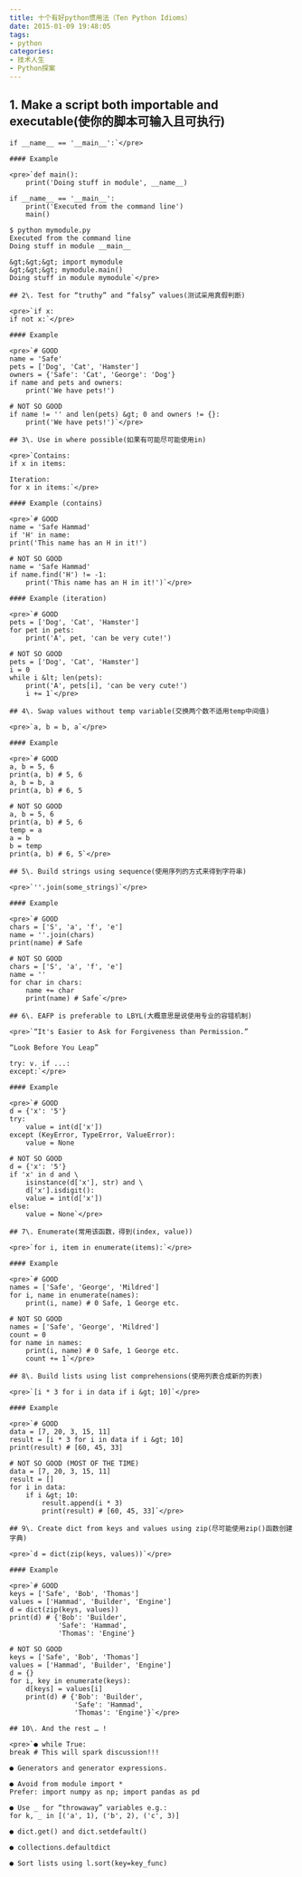 ```yaml
---
title: 十个有好python惯用法（Ten Python Idioms）
date: 2015-01-09 19:48:05
tags: 
- python
categories:
- 技术人生
- Python探案
---
```


## 1\. Make a script both importable and executable(使你的脚本可输入且可执行)

    if __name__ == '__main__':`</pre>

    #### Example

    <pre>`def main():
        print('Doing stuff in module', __name__)

    if __name__ == '__main__':
        print('Executed from the command line')
        main()

    $ python mymodule.py
    Executed from the command line
    Doing stuff in module __main__

    &gt;&gt;&gt; import mymodule
    &gt;&gt;&gt; mymodule.main()
    Doing stuff in module mymodule`</pre>

    ## 2\. Test for “truthy” and “falsy” values(测试采用真假判断)

    <pre>`if x:
    if not x:`</pre>

    #### Example

    <pre>`# GOOD
    name = 'Safe'
    pets = ['Dog', 'Cat', 'Hamster']
    owners = {'Safe': 'Cat', 'George': 'Dog'}
    if name and pets and owners:
        print('We have pets!')

    # NOT SO GOOD
    if name != '' and len(pets) &gt; 0 and owners != {}:
        print('We have pets!')`</pre>

    ## 3\. Use in where possible(如果有可能尽可能使用in)

    <pre>`Contains:
    if x in items:

    Iteration:
    for x in items:`</pre>

    #### Example (contains)

    <pre>`# GOOD
    name = 'Safe Hammad'
    if 'H' in name:
    print('This name has an H in it!')

    # NOT SO GOOD
    name = 'Safe Hammad'
    if name.find('H') != -1:
        print('This name has an H in it!')`</pre>

    #### Example (iteration)

    <pre>`# GOOD
    pets = ['Dog', 'Cat', 'Hamster']
    for pet in pets:
        print('A', pet, 'can be very cute!')

    # NOT SO GOOD
    pets = ['Dog', 'Cat', 'Hamster']
    i = 0
    while i &lt; len(pets):
        print('A', pets[i], 'can be very cute!')
        i += 1`</pre>

    ## 4\. Swap values without temp variable(交换两个数不适用temp中间值)

    <pre>`a, b = b, a`</pre>

    #### Example

    <pre>`# GOOD
    a, b = 5, 6
    print(a, b) # 5, 6
    a, b = b, a
    print(a, b) # 6, 5

    # NOT SO GOOD
    a, b = 5, 6
    print(a, b) # 5, 6
    temp = a
    a = b
    b = temp
    print(a, b) # 6, 5`</pre>

    ## 5\. Build strings using sequence(使用序列的方式来得到字符串)

    <pre>`''.join(some_strings)`</pre>

    #### Example

    <pre>`# GOOD
    chars = ['S', 'a', 'f', 'e']
    name = ''.join(chars)
    print(name) # Safe

    # NOT SO GOOD
    chars = ['S', 'a', 'f', 'e']
    name = ''
    for char in chars:
        name += char
        print(name) # Safe`</pre>

    ## 6\. EAFP is preferable to LBYL(大概意思是说使用专业的容错机制)

    <pre>`“It's Easier to Ask for Forgiveness than Permission.”

    “Look Before You Leap”

    try: v. if ...:
    except:`</pre>

    #### Example

    <pre>`# GOOD
    d = {'x': '5'}
    try:
        value = int(d['x'])
    except (KeyError, TypeError, ValueError):
        value = None

    # NOT SO GOOD
    d = {'x': '5'}
    if 'x' in d and \
        isinstance(d['x'], str) and \
        d['x'].isdigit():
        value = int(d['x'])
    else:
        value = None`</pre>

    ## 7\. Enumerate(常用该函数，得到(index, value))

    <pre>`for i, item in enumerate(items):`</pre>

    #### Example

    <pre>`# GOOD
    names = ['Safe', 'George', 'Mildred']
    for i, name in enumerate(names):
        print(i, name) # 0 Safe, 1 George etc.

    # NOT SO GOOD
    names = ['Safe', 'George', 'Mildred']
    count = 0
    for name in names:
        print(i, name) # 0 Safe, 1 George etc.
        count += 1`</pre>

    ## 8\. Build lists using list comprehensions(使用列表合成新的列表)

    <pre>`[i * 3 for i in data if i &gt; 10]`</pre>

    #### Example

    <pre>`# GOOD
    data = [7, 20, 3, 15, 11]
    result = [i * 3 for i in data if i &gt; 10]
    print(result) # [60, 45, 33]

    # NOT SO GOOD (MOST OF THE TIME)
    data = [7, 20, 3, 15, 11]
    result = []
    for i in data:
        if i &gt; 10:
            result.append(i * 3)
            print(result) # [60, 45, 33]`</pre>

    ## 9\. Create dict from keys and values using zip(尽可能使用zip()函数创建字典)

    <pre>`d = dict(zip(keys, values))`</pre>

    #### Example

    <pre>`# GOOD
    keys = ['Safe', 'Bob', 'Thomas']
    values = ['Hammad', 'Builder', 'Engine']
    d = dict(zip(keys, values))
    print(d) # {'Bob': 'Builder',
                'Safe': 'Hammad',
                'Thomas': 'Engine'}

    # NOT SO GOOD
    keys = ['Safe', 'Bob', 'Thomas']
    values = ['Hammad', 'Builder', 'Engine']
    d = {}
    for i, key in enumerate(keys):
        d[keys] = values[i]
        print(d) # {'Bob': 'Builder',
                    'Safe': 'Hammad',
                    'Thomas': 'Engine'}`</pre>

    ## 10\. And the rest … !

    <pre>`● while True:
    break # This will spark discussion!!!

    ● Generators and generator expressions.

    ● Avoid from module import *
    Prefer: import numpy as np; import pandas as pd

    ● Use _ for “throwaway” variables e.g.:
    for k, _ in [('a', 1), ('b', 2), ('c', 3)]

    ● dict.get() and dict.setdefault()

    ● collections.defaultdict

    ● Sort lists using l.sort(key=key_func)